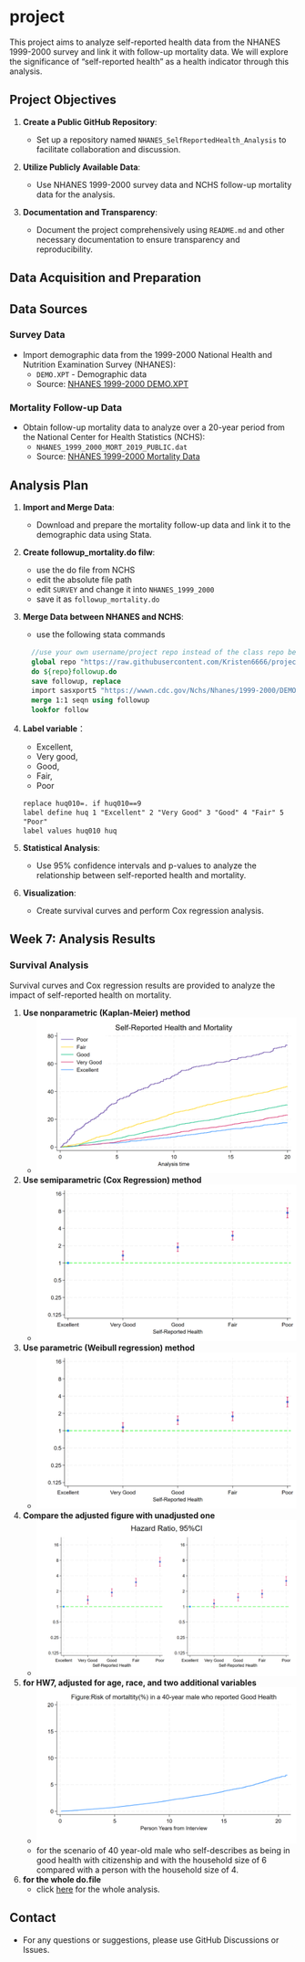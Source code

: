 # project

This project aims to analyze self-reported health data from the NHANES 1999-2000 survey and link it with follow-up mortality data. We will explore the significance of “self-reported health” as a health indicator through this analysis.

## Project Objectives

1. **Create a Public GitHub Repository**:
   - Set up a repository named `NHANES_SelfReportedHealth_Analysis` to facilitate collaboration and discussion.

2. **Utilize Publicly Available Data**:
   - Use NHANES 1999-2000 survey data and NCHS follow-up mortality data for the analysis.

3. **Documentation and Transparency**:
   - Document the project comprehensively using `README.md` and other necessary documentation to ensure transparency and reproducibility.

## Data Acquisition and Preparation

## Data Sources

### Survey Data

- Import demographic data from the 1999-2000 National Health and Nutrition Examination Survey (NHANES):
  - `DEMO.XPT` - Demographic data
  - Source: [NHANES 1999-2000 DEMO.XPT](https://wwwn.cdc.gov/Nchs/Nhanes/1999-2000/DEMO.XPT)

### Mortality Follow-up Data

- Obtain follow-up mortality data to analyze over a 20-year period from the National Center for Health Statistics (NCHS):
  - `NHANES_1999_2000_MORT_2019_PUBLIC.dat`
  - Source: [NHANES 1999-2000 Mortality Data](https://ftp.cdc.gov/pub/health_statistics/nchs/datalinkage/linked_mortality/NHANES_1999_2000_MORT_2019_PUBLIC.dat)

## Analysis Plan

1. **Import and Merge Data**:
   - Download and prepare the mortality follow-up data and link it to the demographic data using Stata.

2. **Create followup_mortality.do filw**:
    - use the do file from NCHS
    - edit the absolute file path
    - edit ```SURVEY``` and change it into ```NHANES_1999_2000```
    - save it as ```followup_mortality.do```
      
3. **Merge Data between NHANES and NCHS**:
    - use the following stata commands
    ```stata
      //use your own username/project repo instead of the class repo below
      global repo "https://raw.githubusercontent.com/Kristen6666/project/main/"
      do ${repo}followup.do
      save followup, replace 
      import sasxport5 "https://wwwn.cdc.gov/Nchs/Nhanes/1999-2000/DEMO.XPT", clear
      merge 1:1 seqn using followup
      lookfor follow
    ```

4. **Label variable**：
   - Excellent,
   - Very good,
   - Good,
   - Fair, 
   - Poor

   ```
   replace huq010=. if huq010==9
   label define huq 1 "Excellent" 2 "Very Good" 3 "Good" 4 "Fair" 5 "Poor"
   label values huq010 huq 
   ```

4. **Statistical Analysis**:
   - Use 95% confidence intervals and p-values to analyze the relationship between self-reported health and mortality.

5. **Visualization**:
   - Create survival curves and perform Cox regression analysis.

## Week 7: Analysis Results

### Survival Analysis

Survival curves and Cox regression results are provided to analyze the impact of self-reported health on mortality.



1. **Use nonparametric (Kaplan-Meier) method**
   - ![K-M Curve](nonpara.png) 
2. **Use semiparametric (Cox Regression) method**
   - ![cox](semipara_unadj.png) 
3. **Use parametric (Weibull regression) method**
   - ![Weibull regression](semipara_adj.png)
4. **Compare the adjusted figure with unadjusted one**
   - ![compare](unadj_adj.png) 
5. **for HW7, adjusted for age, race, and two additional variables**
   - ![adjusted](scenario.png)
   - for the scenario of 40 year-old male who self-describes as being in good health with citizenship and with the household size of 6 compared with a person with the household size of 4.
6. **for the whole do.file**
   - click [here](Kristen_project.do) for the whole analysis.

## Contact

- For any questions or suggestions, please use GitHub Discussions or Issues.

